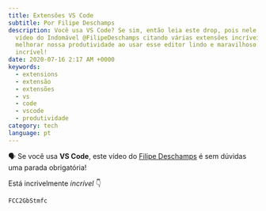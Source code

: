 ```yaml
---
title: Extensões VS Code
subtitle: Por Filipe Deschamps
description: Você usa VS Code? Se sim, então leia este drop, pois nele tem um
  vídeo do Indomável @FilipeDeschamps citando várias extensões incríveis para
  melhorar nossa produtividade ao usar esse editor lindo e maravilhoso. Está
  incrível!
date: 2020-07-16 2:17 AM +0000
keywords:
  - extensions
  - extensão
  - extensões
  - vs
  - code
  - vscode
  - produtividade
category: tech
language: pt
---
```


🗣 Se você usa **VS Code**, este vídeo do [Filipe Deschamps](https://www.youtube.com/channel/UCU5JicSrEM5A63jkJ2QvGYw) é sem dúvidas uma parada obrigatória!

Está incrivelmente _incrível_ 👇

```youtube
FCC2GbStmfc
```
